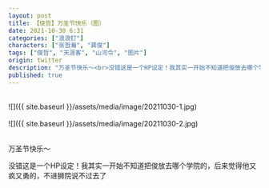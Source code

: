 ```yaml
---
layout: post
title: 【俊哲】万圣节快乐（图）
date: 2021-10-30 6:31
categories: ["浪浪钉"]
characters: ["张哲瀚", "龚俊"]
tags: ["俊哲", "天涯客", "山河令", "图片"]
origin: twitter
description: "万圣节快乐～<br>没错这是一个HP设定！我其实一开始不知道把俊放去哪个学院的，后来觉得他又疯又勇的，不进狮院说不过去了"
published: true
---
```


<br>
![]({{ site.baseurl }}/assets/media/image/20211030-1.jpg)
<br><br>
![]({{ site.baseurl }}/assets/media/image/20211030-2.jpg)
<br><br>

万圣节快乐～

没错这是一个HP设定！我其实一开始不知道把俊放去哪个学院的，后来觉得他又疯又勇的，不进狮院说不过去了
